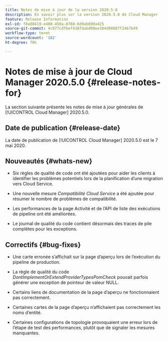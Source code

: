 ```yaml
---
title: Notes de mise à jour de la version 2020.5.0
description: En savoir plus sur la version 2020.5.0 de Cloud Manager
feature: Release Information
exl-id: f8a80419-e480-450a-8768-6d9ab690a425
source-git-commit: 4c977cdfbef438fdabd90ee104d98887f2467b49
workflow-type: tm+mt
source-wordcount: '182'
ht-degree: 78%

---
```


# Notes de mise à jour de Cloud Manager 2020.5.0 {#release-notes-for}

La section suivante présente les notes de mise à jour générales de [!UICONTROL Cloud Manager] 2020.5.0.

## Date de publication {#release-date}

La date de publication de [!UICONTROL Cloud Manager] 2020.5.0 est le 7 mai 2020.

## Nouveautés {#whats-new}

* Six règles de qualité de code ont été ajoutées pour aider les clients à identifier les problèmes potentiels lors de la planification d’une migration vers Cloud Service.

* Une nouvelle mesure *Compatibilité Cloud Service* a été ajoutée pour résumer le nombre de problèmes de compatibilité.

* Les performances de la page Activité et de l’API de liste des exécutions de pipeline ont été améliorées.

* Le journal de qualité du code contient désormais des traces de pile complètes pour les exceptions.

## Correctifs {#bug-fixes}

* Une carte erronée s’affichait sur la page d’aperçu lors de l’exécution du pipeline de production.

* La règle de qualité du code *DontImplementOrExtendProviderTypesPomCheck* pouvait parfois générer une exception de pointeur de valeur NULL.

* Certains liens de documentation de la page d’aperçu ne fonctionnaient pas correctement.

* Certaines cartes de la page d’aperçu n’affichaient pas correctement les noms d’entité.

* Certaines configurations de topologie provoquaient une erreur lors de l’étape de test des performances, plutôt que de signaler les mesures manquantes.
